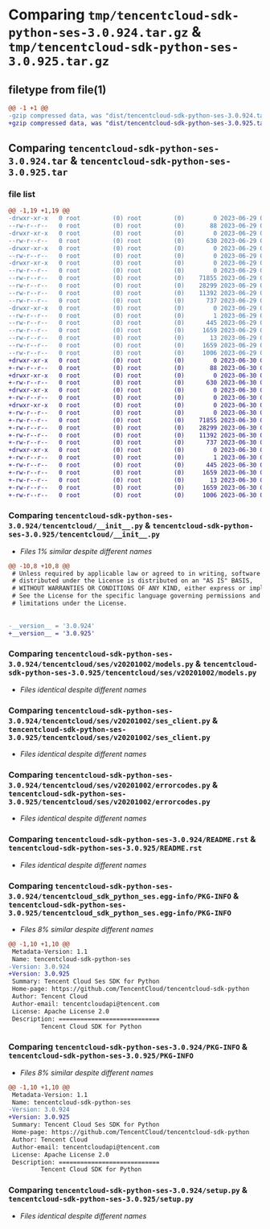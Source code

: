 # Comparing `tmp/tencentcloud-sdk-python-ses-3.0.924.tar.gz` & `tmp/tencentcloud-sdk-python-ses-3.0.925.tar.gz`

## filetype from file(1)

```diff
@@ -1 +1 @@
-gzip compressed data, was "dist/tencentcloud-sdk-python-ses-3.0.924.tar", last modified: Thu Jun 29 00:40:51 2023, max compression
+gzip compressed data, was "dist/tencentcloud-sdk-python-ses-3.0.925.tar", last modified: Fri Jun 30 02:20:24 2023, max compression
```

## Comparing `tencentcloud-sdk-python-ses-3.0.924.tar` & `tencentcloud-sdk-python-ses-3.0.925.tar`

### file list

```diff
@@ -1,19 +1,19 @@
-drwxr-xr-x   0 root         (0) root         (0)        0 2023-06-29 00:40:51.000000 tencentcloud-sdk-python-ses-3.0.924/
--rw-r--r--   0 root         (0) root         (0)       88 2023-06-29 00:40:51.000000 tencentcloud-sdk-python-ses-3.0.924/setup.cfg
-drwxr-xr-x   0 root         (0) root         (0)        0 2023-06-29 00:40:51.000000 tencentcloud-sdk-python-ses-3.0.924/tencentcloud/
--rw-r--r--   0 root         (0) root         (0)      630 2023-06-29 00:40:51.000000 tencentcloud-sdk-python-ses-3.0.924/tencentcloud/__init__.py
-drwxr-xr-x   0 root         (0) root         (0)        0 2023-06-29 00:40:51.000000 tencentcloud-sdk-python-ses-3.0.924/tencentcloud/ses/
--rw-r--r--   0 root         (0) root         (0)        0 2023-06-29 00:40:51.000000 tencentcloud-sdk-python-ses-3.0.924/tencentcloud/ses/__init__.py
-drwxr-xr-x   0 root         (0) root         (0)        0 2023-06-29 00:40:51.000000 tencentcloud-sdk-python-ses-3.0.924/tencentcloud/ses/v20201002/
--rw-r--r--   0 root         (0) root         (0)        0 2023-06-29 00:40:51.000000 tencentcloud-sdk-python-ses-3.0.924/tencentcloud/ses/v20201002/__init__.py
--rw-r--r--   0 root         (0) root         (0)    71855 2023-06-29 00:40:51.000000 tencentcloud-sdk-python-ses-3.0.924/tencentcloud/ses/v20201002/models.py
--rw-r--r--   0 root         (0) root         (0)    28299 2023-06-29 00:40:51.000000 tencentcloud-sdk-python-ses-3.0.924/tencentcloud/ses/v20201002/ses_client.py
--rw-r--r--   0 root         (0) root         (0)    11392 2023-06-29 00:40:51.000000 tencentcloud-sdk-python-ses-3.0.924/tencentcloud/ses/v20201002/errorcodes.py
--rw-r--r--   0 root         (0) root         (0)      737 2023-06-29 00:40:51.000000 tencentcloud-sdk-python-ses-3.0.924/README.rst
-drwxr-xr-x   0 root         (0) root         (0)        0 2023-06-29 00:40:51.000000 tencentcloud-sdk-python-ses-3.0.924/tencentcloud_sdk_python_ses.egg-info/
--rw-r--r--   0 root         (0) root         (0)        1 2023-06-29 00:40:51.000000 tencentcloud-sdk-python-ses-3.0.924/tencentcloud_sdk_python_ses.egg-info/dependency_links.txt
--rw-r--r--   0 root         (0) root         (0)      445 2023-06-29 00:40:51.000000 tencentcloud-sdk-python-ses-3.0.924/tencentcloud_sdk_python_ses.egg-info/SOURCES.txt
--rw-r--r--   0 root         (0) root         (0)     1659 2023-06-29 00:40:51.000000 tencentcloud-sdk-python-ses-3.0.924/tencentcloud_sdk_python_ses.egg-info/PKG-INFO
--rw-r--r--   0 root         (0) root         (0)       13 2023-06-29 00:40:51.000000 tencentcloud-sdk-python-ses-3.0.924/tencentcloud_sdk_python_ses.egg-info/top_level.txt
--rw-r--r--   0 root         (0) root         (0)     1659 2023-06-29 00:40:51.000000 tencentcloud-sdk-python-ses-3.0.924/PKG-INFO
--rw-r--r--   0 root         (0) root         (0)     1006 2023-06-29 00:40:51.000000 tencentcloud-sdk-python-ses-3.0.924/setup.py
+drwxr-xr-x   0 root         (0) root         (0)        0 2023-06-30 02:20:24.000000 tencentcloud-sdk-python-ses-3.0.925/
+-rw-r--r--   0 root         (0) root         (0)       88 2023-06-30 02:20:24.000000 tencentcloud-sdk-python-ses-3.0.925/setup.cfg
+drwxr-xr-x   0 root         (0) root         (0)        0 2023-06-30 02:20:24.000000 tencentcloud-sdk-python-ses-3.0.925/tencentcloud/
+-rw-r--r--   0 root         (0) root         (0)      630 2023-06-30 02:20:24.000000 tencentcloud-sdk-python-ses-3.0.925/tencentcloud/__init__.py
+drwxr-xr-x   0 root         (0) root         (0)        0 2023-06-30 02:20:24.000000 tencentcloud-sdk-python-ses-3.0.925/tencentcloud/ses/
+-rw-r--r--   0 root         (0) root         (0)        0 2023-06-30 02:20:24.000000 tencentcloud-sdk-python-ses-3.0.925/tencentcloud/ses/__init__.py
+drwxr-xr-x   0 root         (0) root         (0)        0 2023-06-30 02:20:24.000000 tencentcloud-sdk-python-ses-3.0.925/tencentcloud/ses/v20201002/
+-rw-r--r--   0 root         (0) root         (0)        0 2023-06-30 02:20:24.000000 tencentcloud-sdk-python-ses-3.0.925/tencentcloud/ses/v20201002/__init__.py
+-rw-r--r--   0 root         (0) root         (0)    71855 2023-06-30 02:20:24.000000 tencentcloud-sdk-python-ses-3.0.925/tencentcloud/ses/v20201002/models.py
+-rw-r--r--   0 root         (0) root         (0)    28299 2023-06-30 02:20:24.000000 tencentcloud-sdk-python-ses-3.0.925/tencentcloud/ses/v20201002/ses_client.py
+-rw-r--r--   0 root         (0) root         (0)    11392 2023-06-30 02:20:24.000000 tencentcloud-sdk-python-ses-3.0.925/tencentcloud/ses/v20201002/errorcodes.py
+-rw-r--r--   0 root         (0) root         (0)      737 2023-06-30 02:20:24.000000 tencentcloud-sdk-python-ses-3.0.925/README.rst
+drwxr-xr-x   0 root         (0) root         (0)        0 2023-06-30 02:20:24.000000 tencentcloud-sdk-python-ses-3.0.925/tencentcloud_sdk_python_ses.egg-info/
+-rw-r--r--   0 root         (0) root         (0)        1 2023-06-30 02:20:24.000000 tencentcloud-sdk-python-ses-3.0.925/tencentcloud_sdk_python_ses.egg-info/dependency_links.txt
+-rw-r--r--   0 root         (0) root         (0)      445 2023-06-30 02:20:24.000000 tencentcloud-sdk-python-ses-3.0.925/tencentcloud_sdk_python_ses.egg-info/SOURCES.txt
+-rw-r--r--   0 root         (0) root         (0)     1659 2023-06-30 02:20:24.000000 tencentcloud-sdk-python-ses-3.0.925/tencentcloud_sdk_python_ses.egg-info/PKG-INFO
+-rw-r--r--   0 root         (0) root         (0)       13 2023-06-30 02:20:24.000000 tencentcloud-sdk-python-ses-3.0.925/tencentcloud_sdk_python_ses.egg-info/top_level.txt
+-rw-r--r--   0 root         (0) root         (0)     1659 2023-06-30 02:20:24.000000 tencentcloud-sdk-python-ses-3.0.925/PKG-INFO
+-rw-r--r--   0 root         (0) root         (0)     1006 2023-06-30 02:20:24.000000 tencentcloud-sdk-python-ses-3.0.925/setup.py
```

### Comparing `tencentcloud-sdk-python-ses-3.0.924/tencentcloud/__init__.py` & `tencentcloud-sdk-python-ses-3.0.925/tencentcloud/__init__.py`

 * *Files 1% similar despite different names*

```diff
@@ -10,8 +10,8 @@
 # Unless required by applicable law or agreed to in writing, software
 # distributed under the License is distributed on an "AS IS" BASIS,
 # WITHOUT WARRANTIES OR CONDITIONS OF ANY KIND, either express or implied.
 # See the License for the specific language governing permissions and
 # limitations under the License.
 
 
-__version__ = '3.0.924'
+__version__ = '3.0.925'
```

### Comparing `tencentcloud-sdk-python-ses-3.0.924/tencentcloud/ses/v20201002/models.py` & `tencentcloud-sdk-python-ses-3.0.925/tencentcloud/ses/v20201002/models.py`

 * *Files identical despite different names*

### Comparing `tencentcloud-sdk-python-ses-3.0.924/tencentcloud/ses/v20201002/ses_client.py` & `tencentcloud-sdk-python-ses-3.0.925/tencentcloud/ses/v20201002/ses_client.py`

 * *Files identical despite different names*

### Comparing `tencentcloud-sdk-python-ses-3.0.924/tencentcloud/ses/v20201002/errorcodes.py` & `tencentcloud-sdk-python-ses-3.0.925/tencentcloud/ses/v20201002/errorcodes.py`

 * *Files identical despite different names*

### Comparing `tencentcloud-sdk-python-ses-3.0.924/README.rst` & `tencentcloud-sdk-python-ses-3.0.925/README.rst`

 * *Files identical despite different names*

### Comparing `tencentcloud-sdk-python-ses-3.0.924/tencentcloud_sdk_python_ses.egg-info/PKG-INFO` & `tencentcloud-sdk-python-ses-3.0.925/tencentcloud_sdk_python_ses.egg-info/PKG-INFO`

 * *Files 8% similar despite different names*

```diff
@@ -1,10 +1,10 @@
 Metadata-Version: 1.1
 Name: tencentcloud-sdk-python-ses
-Version: 3.0.924
+Version: 3.0.925
 Summary: Tencent Cloud Ses SDK for Python
 Home-page: https://github.com/TencentCloud/tencentcloud-sdk-python
 Author: Tencent Cloud
 Author-email: tencentcloudapi@tencent.com
 License: Apache License 2.0
 Description: ============================
         Tencent Cloud SDK for Python
```

### Comparing `tencentcloud-sdk-python-ses-3.0.924/PKG-INFO` & `tencentcloud-sdk-python-ses-3.0.925/PKG-INFO`

 * *Files 8% similar despite different names*

```diff
@@ -1,10 +1,10 @@
 Metadata-Version: 1.1
 Name: tencentcloud-sdk-python-ses
-Version: 3.0.924
+Version: 3.0.925
 Summary: Tencent Cloud Ses SDK for Python
 Home-page: https://github.com/TencentCloud/tencentcloud-sdk-python
 Author: Tencent Cloud
 Author-email: tencentcloudapi@tencent.com
 License: Apache License 2.0
 Description: ============================
         Tencent Cloud SDK for Python
```

### Comparing `tencentcloud-sdk-python-ses-3.0.924/setup.py` & `tencentcloud-sdk-python-ses-3.0.925/setup.py`

 * *Files identical despite different names*

